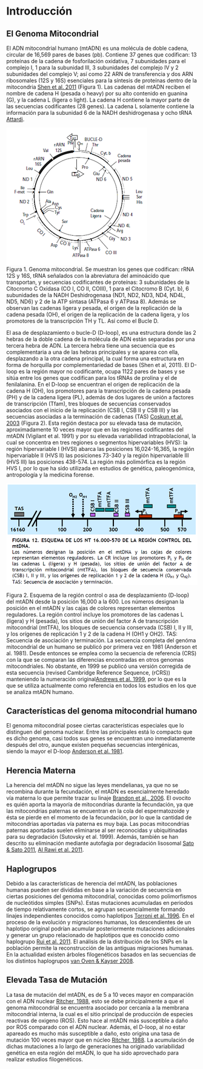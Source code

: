 # Introducción  
## El Genoma Mitocondrial  

El ADN mitocondrial humano (mtADN)  es una molécula de doble cadena, circular de 16,569 pares de bases (pb). Contiene 37 genes que codifican: 13 proteínas de la  cadena de fosforilación oxidativa, 7 subunidades para el complejo I, 1 para la subunidad III, 3 subunidades del complejo IV y 2 subunidades del complejo V; así como 22 ARN de transferencia y dos ARN ribosomales (12S y 16S) esenciales para la síntesis de proteínas dentro de la mitocondria [Shen et al. 2011](https://nyaspubs.onlinelibrary.wiley.com/doi/abs/10.1111/j.1749-6632.2010.05635.x) (Figura 1).  Las cadenas del mtADN reciben el nombre de cadena H (pesada o heavy) por su alto contenido en guanina (G), y la cadena L (ligera o light). La cadena H contiene la mayor parte de las secuencias codificantes (28 genes). La cadena L solamente contiene la información para la subunidad 6 de la NADH deshidrogenasa y ocho tRNA [Attardi](https://www.annualreviews.org/doi/abs/10.1146/annurev.cb.04.110188.001445).  
  

![Figura1](Figura1.png)   
Figura 1. Genoma mitocondrial. Se muestran los genes que codifican: rRNA 12S y 16S, tRNA señalados con la abreviatura del aminoácido que transportan, y secuencias codificantes de proteínas: 3 subunidades de la Citocromo C Oxidasa (CO I, CO II, COIII), 1 para el Citocromo B (Cyt. b), 6 subunidades de la NADH Deshidrogenasa (ND1, ND2, ND3, ND4, ND4L, ND5, ND6) y 2 de la ATP sintasa (ATPasa 6 y ATPasa 8). Además se observan las cadenas ligera y pesada, el origen de la replicación de la cadena pesada (OH), el origen de la replicación de la cadena ligera, y los promotores de la transcripción TH y TL. Así como el Bucle D.
  
El asa de desplazamiento o bucle-D (D-loop), es una estructura donde las 2 hebras de la doble cadena de la molécula de ADN están separadas por una tercera hebra de ADN. La tercera hebra tiene una secuencia que es complementaria a una de las hebras principales y se aparea con ella, desplazando a la otra cadena principal, la cual forma una estructura en forma de horquilla por complementariedad de bases (Shen et al, 2011). El D-loop es la región mayor no codificante, ocupa 1122 pares de bases y se sitúa entre los genes que codifican para los tRNAs de prolina y el de fenilalanina.  En el D-loop  se encuentran el origen de replicación de la cadena H (OH), los promotores para la transcripción de la cadena pesada (PH) y de la cadena ligera (PL), además de dos lugares de unión a factores de transcripción (Tfam), tres bloques de secuencias conservados asociados con el inicio de la replicación (CSB I, CSB II y CSB III) y las secuencias asociadas a la terminación de cadenas (TAS) [Coskun et al. 2003](https://www.ncbi.nlm.nih.gov/pmc/articles/PMC151313/) (Figura 2). Esta región destaca por su elevada tasa de mutación, aproximadamente 10 veces mayor que en las regiones codificantes del mtADN (Vigilant et al. 1991) y por su elevada variabilidad intrapoblacional, la cual se concentra en tres regiones o segmentos hipervariables (HVS): la región hipervariable I (HVSI) abarca las posiciones 16,024-16,365, la región hipervariable II (HVS II) las posiciones 73-340 y la región hipervariable III (HVS III) las posiciones 438-574. La región más polimórfica es la región HVS I, por lo que ha sido utilizada en estudios de genética, paleogenómica, antropología y la medicina forense.



![Figura2](Figura2.png)   

Figura 2. Esquema de la región control o asa de desplazamiento (D-loop) del  mtADN desde la posición 16,000 a la 600. Los números designan la posición en el mtADN y las cajas de colores representan elementos reguladores. La región control incluye los promotores de las cadenas L (ligera) y H (pesada), los sitios de unión del factor A de transcripción mitocondrial (mtTFA), los bloques de secuencia conservada (CSB) I, II y III, y los orígenes de replicación 1 y 2 de la cadena H (OH1 y OH2). TAS: Secuencia de asociación y terminación.
La secuencia completa del genóma mitocondrial de un humano se publicó por primera vez en 1981 (Anderson et al. 1981). Desde entonces se emplea como la secuencia de referencia (CRS) con la que se comparan las diferencias encontradas en otros genomas mitocondriales. No obstante, en 1999 se publicó una versión corregida de esta secuencia (revised Cambridge Reference Sequence, (rCRS)) manteniendo la numeración original[Andrews et al. 1999](https://www.nature.com/articles/ng1099_147), por lo que es la que se utiliza actualmente como referencia en todos los estudios en los que se analiza mtADN humano. 

## Características del genoma mitocondrial humano  

El genoma mitocondrial posee ciertas características especiales que lo distinguen del genoma nuclear. Entre las principales está lo compacto que es dicho genoma, casi todos sus genes se encuentran uno inmediatamente después del otro, aunque existen pequeñas secuencias intergénicas, siendo la mayor el D-loop [Anderson et al. 1981](https://www.nature.com/articles/290457a0).

## Herencia Materna  

La herencia del mtADN no sigue las leyes mendelianas, ya que no se recombina durante la fecundación, el mtADN es esencialmente heredado vía materna lo que permite trazar su linaje [Brandon et al., 2006](https://www.nature.com/articles/1209607). El ovocito es quién aporta la mayoría de mitocondrias durante la fecundación, ya que las mitocondrias paternas se encuentran en la cola del espermatozoide y ésta se pierde en el momento de la fecundación, por lo que la cantidad de mitocondrias aportadas vía paterna es muy baja. Las pocas mitocondrias paternas aportadas suelen eliminarse al ser reconocidas y ubiquitinadas para su degradación (Sutovsky et al. 1999). Además, también se han descrito su eliminación mediante autofagia por degradación lisosomal [Sato & Sato 2011](http://www.sciencemag.org/cgi/pmidlookup?view=long&pmid=21998252), [Al Rawi et al. 2011](https://science.sciencemag.org/content/334/6059/1144.long).

## Haplogrupos  

Debido a las características de herencia del mtADN, las poblaciones humanas pueden ser divididas en base a la variación de secuencia en ciertas posiciones del genoma mitocondrial, conocidas como polimorfismos de nucleótidos simples (SNPs). Estas mutaciones acumuladas en periodos de tiempo relativamente cortos, se agrupan secuencialmente formando linajes independientes conocidos como haplotipos [Torroni et al. 1996](https://www.ncbi.nlm.nih.gov/pubmed/8978068). En el proceso de la evolución y migraciones humanas, los descendientes de un haplotipo original podrían acumular posteriormente mutaciones adicionales y generar un grupo relacionado de haplotipos que es conocido como haplogrupo [Rui et al. 2011](https://www.sciencedirect.com/science/article/pii/S0027510711000583?via%3Dihub). El análisis de la distribución de los SNPs en la población permite la reconstrucción de las antiguas migraciones humanas. En la actualidad existen árboles filogenéticos basados en las secuencias de los distintos haplogrupos [van Oven & Kayser 2008](https://onlinelibrary.wiley.com/doi/abs/10.1002/humu.20921).

## Elevada Tasa de Mutación  

La tasa de mutación del mtADN, es de 5 a 10 veces mayor en comparación con el ADN nuclear [Ritcher, 1988](https://www.sciencedirect.com/science/article/pii/135727259500025K?via%3Dihub), esto se debe principalmente a que el genoma mitocondrial se encuentra asociado por cercanía a la membrana mitocondrial interna, la cual es el sitio principal de producción de especies reactivas de oxigeno (ROS). Esto hace al mtADN más susceptible a daño por ROS comparado con el ADN nuclear. Además, el D-loop, al no estar apareado es mucho más susceptible a daño, esto origina una tasa de mutación 100 veces mayor que en núcleo [Ritcher, 1988](https://www.sciencedirect.com/science/article/pii/135727259500025K?via%3Dihub). La acumulación de dichas mutaciones a lo largo de generaciones ha originado variabilidad genética en esta región del mtADN, lo que ha sido aprovechado para realizar estudios filogenéticos.

